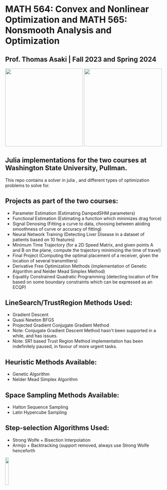 # MATH 564: Convex and Nonlinear Optimization and MATH 565: Nonsmooth Analysis and Optimization
## Prof. Thomas Asaki | Fall 2023 and Spring 2024
<img src = "https://s3.wp.wsu.edu/uploads/sites/3144/2023/03/fall-preview-photo.jpg" height = 250pt> <img src = "https://s3.wp.wsu.edu/uploads/sites/227/2022/10/photo_serv_3668_large.jpg" height = 250pt>
 <!--  
 <img src = "https://user-images.githubusercontent.com/24756405/237030072-5b15d383-9fec-4af8-bf5d-572b6db31e37.png" width = 35% height = 30%> <img src = "https://user-images.githubusercontent.com/24756405/237032599-14edd7bc-5b4c-4f0d-84a3-3ff7e9f963ec.png" width = 50% height = 100%>
-->
## Julia implementations for the two courses at Washington State University, Pullman.

This repo contains a solver in julia , and different types of optimization problems to solve for.

## Projects as part of the two courses:
- Parameter Estimation (Estimating DampedSHM parameters)
- Functional Estimation (Estimating a function which minimizes drag force)
- Signal Denosing (Fitting a curve to data, choosing between abiding smoothness of curve or accuracy of fitting)
- Neural Network Training (Detecting Liver Disease in a dataset of patients based on 10 features)
- Minimum Time Trajectory (for a 2D Speed Matrix, and given points A and B on the plane, compute the trajectory minimizing the time of travel)
- Final Project (Computing the optimal placement of a receiver, given the location of several transmitters)
- Derivative Free Optimization Methods (implementation of Genetic Algorithm and Nelder Mead Simplex Method)
- Equality Constrained Quadratic Programming (detecting location of fire based on some boundary constraints which can be expressed as an ECQP)
  
## LineSearch/TrustRegion Methods Used:
- Gradient Descent
- Quasi Newton BFGS
- Projected Gradient Conjugate Gradient Method
- Note: Conjugate Gradient Descent Method hasn't been supported in a while, and has issues.
- Note: SR1 based Trust Region Method implementation has been indefinitely paused, in favour of more urgent tasks.

## Heuristic Methods Available:
- Genetic Algorithm
- Nelder Mead Simplex Algorithm

## Space Sampling Methods Available:
- Halton Sequence Sampling
- Latin Hypercube Sampling
  
## Step-selection Algorithms Used:
- Strong Wolfe + Bisection Interpolation
- Armijo + Backtracking (support removed, always use Strong Wolfe henceforth

<img src = "https://user-images.githubusercontent.com/24756405/237028282-16ffc864-98f8-4c6f-a663-dfb04d191623.png" width = 15% height = 15%>

